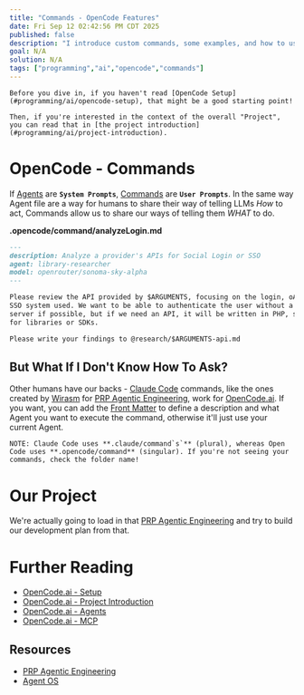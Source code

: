 ```yaml
---
title: "Commands - OpenCode Features"
date: Fri Sep 12 02:42:56 PM CDT 2025
published: false
description: "I introduce custom commands, some examples, and how to use them in OpenCode"
goal: N/A
solution: N/A
tags: ["programming","ai","opencode","commands"]
---
```

```flare
Before you dive in, if you haven't read [OpenCode Setup](#programming/ai/opencode-setup), that might be a good starting point!

Then, if you're interested in the context of the overall "Project", you can read that in [the project introduction](#programming/ai/project-introduction).
```

# OpenCode - Commands

If [Agents](#programming/ai/opencode-agents) are **`System Prompts`**, [Commands](https://opencode.ai/docs/commands/) are **`User Prompts`**. In the same way Agent file are a way for humans to share their way of telling LLMs _How_ to act, Commands allow us to share our ways of telling them _WHAT_ to do.

**.opencode/command/analyzeLogin.md**

```markdown
---
description: Analyze a provider's APIs for Social Login or SSO
agent: library-researcher
model: openrouter/sonoma-sky-alpha
---

Please review the API provided by $ARGUMENTS, focusing on the login, oAuth, or
SSO system used. We want to be able to authenticate the user without a backend
server if possible, but if we need an API, it will be written in PHP, so check
for libraries or SDKs.

Please write your findings to @research/$ARGUMENTS-api.md
```

## But What If I Don't Know How To Ask?

Other humans have our backs - [Claude Code](https://www.anthropic.com/claude-code) commands, like the ones created by [Wirasm](https://github.com/Wirasm) for [PRP Agentic Engineering](https://github.com/Wirasm/PRPs-agentic-eng/tree/development), work for [OpenCode.ai](https://opencode.ai/). If you want, you can add the [Front Matter](https://mystmd.org/guide/frontmatter) to define a description and what Agent you want to execute the command, otherwise it'll just use your current Agent.

```flare
NOTE: Claude Code uses **.claude/command`s`** (plural), whereas Open Code uses **.opencode/command** (singular). If you're not seeing your commands, check the folder name!
```

# Our Project

We're actually going to load in that [PRP Agentic Engineering](https://github.com/Wirasm/PRPs-agentic-eng/tree/development) and try to build our development plan from that.

# Further Reading

- [OpenCode.ai - Setup](#programming/ai/opencode-setup)
- [OpenCode.ai - Project Introduction](#programming/ai/project-introduction)
- [OpenCode.ai - Agents](#programming/ai/opencode-agents)
- [OpenCode.ai - MCP](#programming/ai/opencode-mcp)

## Resources

- [PRP Agentic Engineering](https://github.com/Wirasm/PRPs-agentic-eng/tree/development)
- [Agent OS](https://github.com/buildermethods/agent-os)

